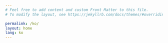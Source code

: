```yaml
---
# Feel free to add content and custom Front Matter to this file.
# To modify the layout, see https://jekyllrb.com/docs/themes/#overriding-theme-defaults

permalink: /ko/
layout: home
lang: ko
---
```

